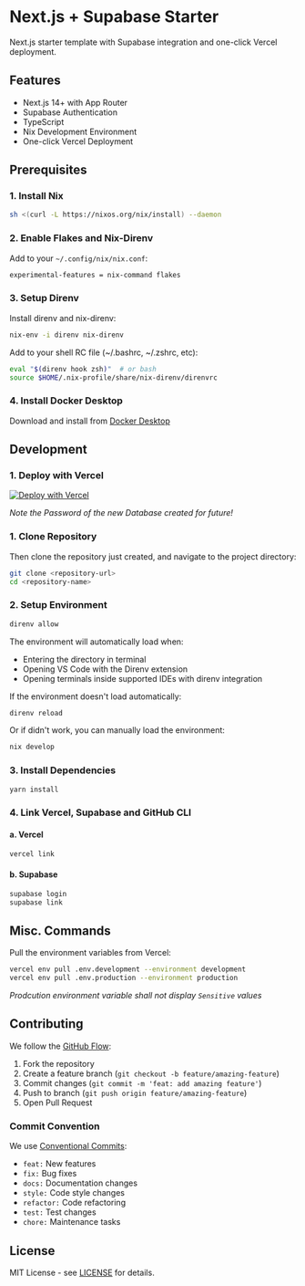 # Next.js + Supabase Starter

Next.js starter template with Supabase integration and one-click Vercel deployment.

## Features

- Next.js 14+ with App Router
- Supabase Authentication
- TypeScript
- Nix Development Environment
- One-click Vercel Deployment

## Prerequisites

### 1. Install Nix

```bash
sh <(curl -L https://nixos.org/nix/install) --daemon
```

### 2. Enable Flakes and Nix-Direnv

Add to your `~/.config/nix/nix.conf`:

```bash
experimental-features = nix-command flakes
```

### 3. Setup Direnv

Install direnv and nix-direnv:

```bash
nix-env -i direnv nix-direnv
```

Add to your shell RC file (~/.bashrc, ~/.zshrc, etc):

```bash
eval "$(direnv hook zsh)"  # or bash
source $HOME/.nix-profile/share/nix-direnv/direnvrc
```

### 4. Install Docker Desktop

Download and install from [Docker Desktop](https://www.docker.com/products/docker-desktop)

## Development

### 1. Deploy with Vercel

[![Deploy with Vercel](https://vercel.com/button)](https://vercel.com/new/clone?repository-url=https%3A%2F%2Fgithub.com%2Faloshy-ai%2Fquick-starter-nextjs-supabase.git&project-name=nextjs-supabase-quick-starter&repository-name=nextjs-supabase-quick-starter&demo-title=nextjs-supabase-quick-starter&demo-description=This%20starter%20configures%20a%20project%20to%20quickly%20deploy%20with%20Vercel&demo-url=https%3A%2F%2Fstarter.aloshy.ai&external-id=https%3A%2F%2Fgithub.com%2Faloshy-ai%2Fquick-starter-nextjs-supabase.git&demo-image=https%3A%2F%2Fstarter.aloshy.ai%2Fopengraph-image.png&integration-ids=oac_VqOgBHqhEoFTPzGkPd7L0iH6)

_Note the Password of the new Database created for future!_

### 1. Clone Repository

Then clone the repository just created, and navigate to the project directory:

```bash
git clone <repository-url>
cd <repository-name>
```

### 2. Setup Environment

```bash
direnv allow
```

The environment will automatically load when:

- Entering the directory in terminal
- Opening VS Code with the Direnv extension
- Opening terminals inside supported IDEs with direnv integration

If the environment doesn't load automatically:

```bash
direnv reload
```

Or if didn't work, you can manually load the environment:

```bash
nix develop
```

### 3. Install Dependencies

```bash
yarn install
```

### 4. Link Vercel, Supabase and GitHub CLI

#### a. Vercel

```bash
vercel link
```

#### b. Supabase

```bash
supabase login
supabase link
```

## Misc. Commands

Pull the environment variables from Vercel:

```bash
vercel env pull .env.development --environment development
vercel env pull .env.production --environment production
```

_Prodcution environment variable shall not display `Sensitive` values_

## Contributing

We follow the [GitHub Flow](https://docs.github.com/en/get-started/quickstart/github-flow):

1. Fork the repository
2. Create a feature branch (`git checkout -b feature/amazing-feature`)
3. Commit changes (`git commit -m 'feat: add amazing feature'`)
4. Push to branch (`git push origin feature/amazing-feature`)
5. Open Pull Request

### Commit Convention

We use [Conventional Commits](https://www.conventionalcommits.org/):

- `feat:` New features
- `fix:` Bug fixes
- `docs:` Documentation changes
- `style:` Code style changes
- `refactor:` Code refactoring
- `test:` Test changes
- `chore:` Maintenance tasks

## License

MIT License - see [LICENSE](./LICENSE) for details.
